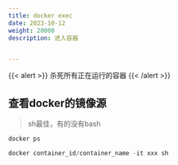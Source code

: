 ```yaml
---
title: docker exec
date: 2023-10-12
weight: 20000
description: 进入容器


---
```


{{< alert >}}
杀死所有正在运行的容器
{{< /alert >}}


## 查看docker的镜像源

> sh最佳，有的没有bash
```sql
docker ps

docker container_id/container_name -it xxx sh

```



